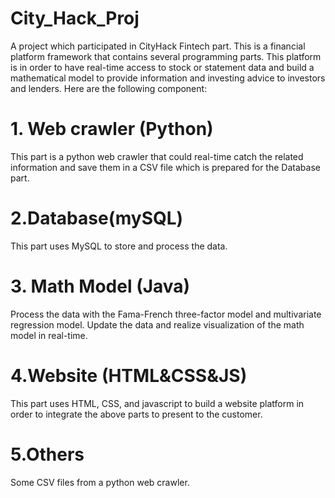 # City_Hack_Proj
A project which participated in CityHack Fintech part. This is a financial platform framework that contains several programming parts. This platform is in order to have real-time access to stock or statement data and build a mathematical model to provide information and investing advice to investors and lenders.
Here are the following  component:
# 1. Web crawler (Python)
This part is a python web crawler that could real-time catch the related information and save them in a CSV file which is prepared for the Database part.
# 2.Database(mySQL)
This part uses MySQL to store and process the data.
# 3. Math Model (Java)
Process the data with the Fama-French three-factor model and multivariate regression model. Update the data and realize visualization of the math model in real-time.
# 4.Website (HTML&CSS&JS)
This part uses HTML, CSS, and javascript to build a website platform in order to integrate the above parts to present to the customer.
# 5.Others
Some CSV files from a python web crawler.
